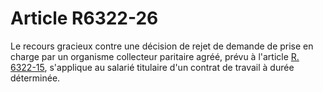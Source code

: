 # Article R6322-26

  
Le recours gracieux contre une décision de rejet de demande de prise en charge par un organisme collecteur paritaire agréé, prévu à l'article [R. 6322-15][1], s'applique au salarié titulaire d'un contrat de travail à durée déterminée.

 [1]: /affichCodeArticle.do?cidTexte=LEGITEXT000006072050&idArticle=LEGIARTI000018498108&dateTexte=&categorieLien=cid
